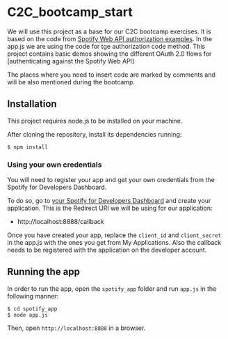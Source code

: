 # C2C_bootcamp_start

We will use this project as a base for our C2C bootcamp exercises. It is based on the code from [Spotify Web API authorization examples](https://github.com/spotify/web-api-auth-examples). In the app.js we are using the code for tge authorization code method.
This project contains basic demos showing the different OAuth 2.0 flows for [authenticating against the Spotify Web API]

The places where you need to insert code are marked by comments and will be also mentioned during the bootcamp.

## Installation

This project requires node.js to be installed on your machine.

After cloning the repository, install its dependencies running:

    $ npm install

### Using your own credentials
You will need to register your app and get your own credentials from the Spotify for Developers Dashboard.

To do so, go to [your Spotify for Developers Dashboard](https://beta.developer.spotify.com/dashboard) and create your application. This is the Redirect URI we will be using for our application:

* http://localhost:8888/callback

Once you have created your app, replace the `client_id` and `client_secret` in the app.js with the ones you get from My Applications. Also the callback needs to be registered with the application on the developer account.

## Running the app
In order to run the app, open the `spotify_app` folder and run `app.js` in the following manner: 

    $ cd spotify_app
    $ node app.js

Then, open `http://localhost:8888` in a browser.
